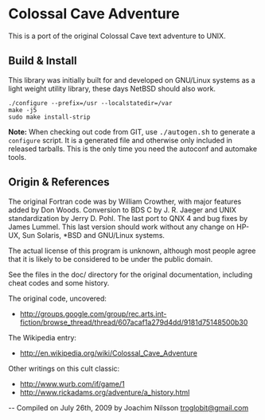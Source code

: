 Colossal Cave Adventure
=======================

This is a port of the original Colossal Cave text adventure to UNIX.


Build & Install
---------------

This library was initially built for and developed on GNU/Linux systems
as a light weight utility library, these days NetBSD should also work.

    ./configure --prefix=/usr --localstatedir=/var
    make -j5
    sudo make install-strip

**Note:** When checking out code from GIT, use <kbd>./autogen.sh</kbd>
to generate a `configure` script.  It is a generated file and otherwise
only included in released tarballs.  This is the only time you need the
autoconf and automake tools.


Origin & References
-------------------

The original Fortran code was by William Crowther, with major features
added by Don Woods.  Conversion to BDS C by J. R. Jaeger and UNIX<TM>
standardization by Jerry D. Pohl. The last port to QNX 4 and bug fixes
by James Lummel.  This last version should work without any change on
HP-UX, Sun Solaris, *BSD and GNU/Linux systems.

The actual license of this program is unknown, although most people
agree that it is likely to be considered to be under the public domain.

See the files in the doc/ directory for the original documentation,
including cheat codes and some history.

The original code, uncovered:
- http://groups.google.com/group/rec.arts.int-fiction/browse_thread/thread/607acaf1a279d4dd/9181d75148500b30

The Wikipedia entry:

- http://en.wikipedia.org/wiki/Colossal_Cave_Adventure

Other writings on this cult classic:

- http://www.wurb.com/if/game/1
- http://www.rickadams.org/adventure/a_history.html

 -- Compiled on July 26th, 2009 by Joachim Nilsson <troglobit@gmail.com>
